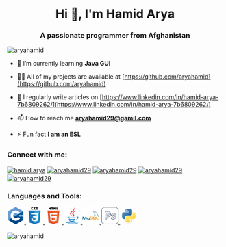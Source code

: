 <h1 align="center">Hi 👋, I'm Hamid Arya</h1>
<h3 align="center">A passionate programmer from Afghanistan</h3>

<p align="left"> <img src="https://komarev.com/ghpvc/?username=aryahamid&label=Profile%20views&color=0e75b6&style=flat" alt="aryahamid" /> </p>

- 🌱 I’m currently learning **Java GUI**

- 👨‍💻 All of my projects are available at [https://github.com/aryahamid](https://github.com/aryahamid)

- 📝 I regularly write articles on [https://www.linkedin.com/in/hamid-arya-7b6809262/](https://www.linkedin.com/in/hamid-arya-7b6809262/)

- 📫 How to reach me **aryahamid29@gamil.com**

- ⚡ Fun fact **I am an ESL**

<h3 align="left">Connect with me:</h3>
<p align="left">
<a href="https://linkedin.com/in/hamid arya" target="blank"><img align="center" src="https://raw.githubusercontent.com/rahuldkjain/github-profile-readme-generator/master/src/images/icons/Social/linked-in-alt.svg" alt="hamid arya" height="30" width="40" /></a>
<a href="https://www.codechef.com/users/aryahamid29" target="blank"><img align="center" src="https://cdn.jsdelivr.net/npm/simple-icons@3.1.0/icons/codechef.svg" alt="aryahamid29" height="30" width="40" /></a>
<a href="https://www.hackerrank.com/aryahamid29" target="blank"><img align="center" src="https://raw.githubusercontent.com/rahuldkjain/github-profile-readme-generator/master/src/images/icons/Social/hackerrank.svg" alt="aryahamid29" height="30" width="40" /></a>
<a href="https://codeforces.com/profile/aryahamid29" target="blank"><img align="center" src="https://raw.githubusercontent.com/rahuldkjain/github-profile-readme-generator/master/src/images/icons/Social/codeforces.svg" alt="aryahamid29" height="30" width="40" /></a>
<a href="https://www.leetcode.com/aryahamid29" target="blank"><img align="center" src="https://raw.githubusercontent.com/rahuldkjain/github-profile-readme-generator/master/src/images/icons/Social/leet-code.svg" alt="aryahamid29" height="30" width="40" /></a>
</p>

<h3 align="left">Languages and Tools:</h3>
<p align="left"> <a href="https://www.w3schools.com/cpp/" target="_blank" rel="noreferrer"> <img src="https://raw.githubusercontent.com/devicons/devicon/master/icons/cplusplus/cplusplus-original.svg" alt="cplusplus" width="40" height="40"/> </a> <a href="https://www.w3schools.com/css/" target="_blank" rel="noreferrer"> <img src="https://raw.githubusercontent.com/devicons/devicon/master/icons/css3/css3-original-wordmark.svg" alt="css3" width="40" height="40"/> </a> <a href="https://www.w3.org/html/" target="_blank" rel="noreferrer"> <img src="https://raw.githubusercontent.com/devicons/devicon/master/icons/html5/html5-original-wordmark.svg" alt="html5" width="40" height="40"/> </a> <a href="https://www.java.com" target="_blank" rel="noreferrer"> <img src="https://raw.githubusercontent.com/devicons/devicon/master/icons/java/java-original.svg" alt="java" width="40" height="40"/> </a> <a href="https://www.mysql.com/" target="_blank" rel="noreferrer"> <img src="https://raw.githubusercontent.com/devicons/devicon/master/icons/mysql/mysql-original-wordmark.svg" alt="mysql" width="40" height="40"/> </a> <a href="https://www.photoshop.com/en" target="_blank" rel="noreferrer"> <img src="https://raw.githubusercontent.com/devicons/devicon/master/icons/photoshop/photoshop-line.svg" alt="photoshop" width="40" height="40"/> </a> <a href="https://www.python.org" target="_blank" rel="noreferrer"> <img src="https://raw.githubusercontent.com/devicons/devicon/master/icons/python/python-original.svg" alt="python" width="40" height="40"/> </a> </p>

<p><img align="center" src="https://github-readme-stats.vercel.app/api/top-langs?username=aryahamid&show_icons=true&locale=en&layout=compact" alt="aryahamid" /></p>

